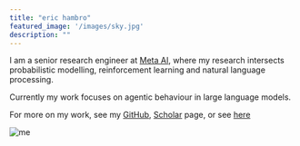 ```yaml
---
title: "eric hambro"
featured_image: '/images/sky.jpg'
description: ""
---
```


I am a senior research engineer at [Meta AI](https://ai.facebook.com/), where my research intersects probabilistic modelling, reinforcement learning and natural language processing.


Currently my work focuses on agentic behaviour in large language models. 

For more on my work, see my [GitHub](https://github.com/condnsdmatters/), [Scholar](https://scholar.google.com/citations?user=ehquBPIAAAAJ&hl=en&oi=ao) page, or see [here](./vitae/)

![me](/images/eric.JPG)